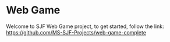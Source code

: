 # Web Game

Welcome to SJF Web Game project, to get started, follow the link: <https://github.com/MS-SJF-Projects/web-game-complete>
